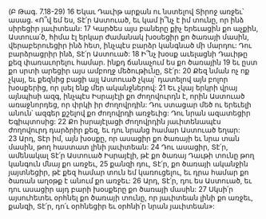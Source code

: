 (Բ Թագ. 7.18-29)
16 Եկաւ Դաւիթ արքան ու նստելով Տիրոջ առջեւ՝ ասաց. «Ո՞վ եմ ես, Տէ՛ր Աստուած, եւ կամ ի՞նչ է իմ տունը, որ ինձ սիրեցիր յաւիտեան: 17 Կարծես այս բաները քիչ երեւացին քո աչքին, Աստուա՛ծ, հիմա էլ երկար ժամանակ խօսեցիր քո ծառայի մասին, վերաբերուեցիր ինձ հետ, ինչպէս բարձր կանգնած մի մարդու: Դու բարձրացրիր ինձ, Տէ՛ր Աստուած: 18 Ի՞նչ խօսք աւելացնի Դաւիթը քեզ փառաւորելու համար. ինքդ ճանաչում ես քո ծառային 19 եւ ըստ քո սրտի արեցիր այս ամբողջ մեծութիւնը, Տէ՛ր: 20 Քեզ նման ոչ ոք չկայ, եւ քեզնից բացի այլ Աստուած չկայ՝ դատելով այն բոլոր խօսքերից, որ լսել ենք մեր ականջներով: 21 Եւ չկայ երկրի վրայ այնպիսի ազգ, ինչպէս Իսրայէլի քո ժողովուրդն է, որին Աստուած առաջնորդեց, որ փրկի իր ժողովրդին: Դու ստացար մեծ ու երեւելի անուն՝ ազգեր քշելով քո ժողովրդի առջեւից: Դու նրան ազատեցիր Եգիպտոսից: 22 Քո իսրայէլացի ժողովրդին յաւիտենապէս ժողովուրդ դարձրիր քեզ, եւ դու նրանց համար Աստուած եղար: 23 Արդ, Տէր իմ, այն խօսքը, որ ասացիր քո ծառայի եւ նրա տան մասին, թող հաստատ լինի յաւիտեան: 24 Դու ասացիր, Տէ՛ր, ամենակալ Տէ՛ր Աստուած Իսրայէլի, թէ քո ծառայ Դաւթի տունը թող կանգուն մնայ քո առջեւ, 25 քանզի դու, Տէ՛ր, քո ծառայի ականջին յայտնեցիր, թէ քեզ համար տուն եմ կառուցելու, եւ դրա համար քո ծառան աղօթք է անում քո առջեւ: 26 Արդ, Տէ՛ր, դու ես Աստուած, եւ դու ասացիր այդ բարի խօսքերը քո ծառայի մասին: 27 Սկսի՛ր այսուհետեւ օրհնել քո ծառայի տունը, որ յաւիտեան լինի քո առջեւ, քանզի, Տէ՛ր, դո՛ւ օրհնեցիր եւ օրհնի՛ր նրան յաւիտեան»:
